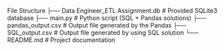File Structure
├── Data Engineer_ETL Assignment.db    # Provided SQLite3 database
├── main.py                            # Python script (SQL + Pandas solutions)
├── pandas_output.csv                  # Output file generated by the Pandas
├── SQL_output.csv                     # Output file generated by using SQL solution
└── README.md                          # Project documentation

